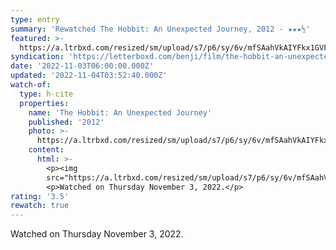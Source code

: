 ```yaml
---
type: entry
summary: 'Rewatched The Hobbit: An Unexpected Journey, 2012 - ★★★½'
featured: >-
  https://a.ltrbxd.com/resized/sm/upload/s7/p6/sy/6v/mfSAahVkAIYFkx1GVFSlCEdn0mt-0-600-0-900-crop.jpg?v=282e4f2260
syndication: 'https://letterboxd.com/benji/film/the-hobbit-an-unexpected-journey/1/'
date: '2022-11-03T06:00:00.000Z'
updated: '2022-11-04T03:52:40.000Z'
watch-of:
  type: h-cite
  properties:
    name: 'The Hobbit: An Unexpected Journey'
    published: '2012'
    photo: >-
      https://a.ltrbxd.com/resized/sm/upload/s7/p6/sy/6v/mfSAahVkAIYFkx1GVFSlCEdn0mt-0-600-0-900-crop.jpg?v=282e4f2260
    content:
      html: >-
        <p><img
        src="https://a.ltrbxd.com/resized/sm/upload/s7/p6/sy/6v/mfSAahVkAIYFkx1GVFSlCEdn0mt-0-600-0-900-crop.jpg?v=282e4f2260"/></p>
        <p>Watched on Thursday November 3, 2022.</p>
rating: '3.5'
rewatch: true
---
```

Watched on Thursday November 3, 2022.
